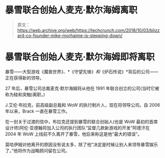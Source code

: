 # 暴雪联合创始人麦克·默尔海姆离职 

> 原文：<https://web.archive.org/web/https://techcrunch.com/2018/10/03/blizzard-co-founder-mike-morhaime-is-stepping-down/>

# 暴雪联合创始人麦克·默尔海姆即将离职

暴雪——大型游戏《魔兽世界》、*《守望先锋》*和*《炉石传说》*背后的公司——正在获得新的领导。

27 年后，暴雪公司总裁麦克·默尔海姆将从他在 1991 年联合创立的公司(当时它被称为硅和突触)离职。)

J.艾伦·布拉克，前高级副总裁和 WoW 的执行制片人，现在将领导公司。自 2006 年以来，Brack 一直在暴雪工作。

在一封关于过渡的信中，布拉克还提到暴雪的联合创始人(也是 WoW 最初的首席设计师)阿伦·亚德翰将加入公司的执行团队“监督几款新游戏的开发”阿德汗在 2004 年 WoW 上线前不久离开了暴雪，他后来称这是他“最大的错误”。

莫哈伊姆对他离开的原因没有说太多，除了他“决定是时候让别人来领导暴雪娱乐了。”他将作为战略顾问留在公司。